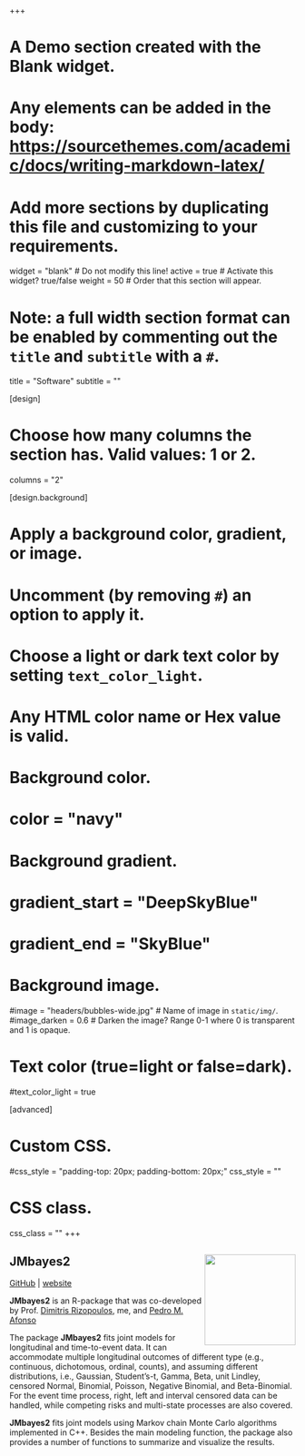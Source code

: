 +++
# A Demo section created with the Blank widget.
# Any elements can be added in the body: https://sourcethemes.com/academic/docs/writing-markdown-latex/
# Add more sections by duplicating this file and customizing to your requirements.

widget = "blank"  # Do not modify this line!
active = true  # Activate this widget? true/false
weight = 50  # Order that this section will appear.

# Note: a full width section format can be enabled by commenting out the `title` and `subtitle` with a `#`.
title = "Software"
subtitle = ""

[design]
  # Choose how many columns the section has. Valid values: 1 or 2.
  columns = "2"

[design.background]
  # Apply a background color, gradient, or image.
  #   Uncomment (by removing `#`) an option to apply it.
  #   Choose a light or dark text color by setting `text_color_light`.
  #   Any HTML color name or Hex value is valid.

  # Background color.
  # color = "navy"
  
  # Background gradient.
  # gradient_start = "DeepSkyBlue"
  # gradient_end = "SkyBlue"
  
  # Background image.
  #image = "headers/bubbles-wide.jpg"  # Name of image in `static/img/`.
  #image_darken = 0.6  # Darken the image? Range 0-1 where 0 is transparent and 1 is opaque.

  # Text color (true=light or false=dark).
  #text_color_light = true

[advanced]
 # Custom CSS. 
 #css_style = "padding-top: 20px; padding-bottom: 20px;"
 css_style = ""
 # CSS class.
 css_class = ""
+++

## JMbayes2 <img src="../../img/Hex_Stickers/JMbayes2_logo.png" width="160" height="160" align="right">
[GitHub](https://github.com/drizopoulos/JMbayes2) | 
[website](https://drizopoulos.github.io/JMbayes2/)

<b>JMbayes2</b> is an R-package that was co-developed by Prof. [Dimitris Rizopoulos](https://www.drizopoulos.com), me, and [Pedro M. Afonso](https://www.pafonso.com/)

The package <b>JMbayes2</b> fits joint models for longitudinal and time-to-event data. It can accommodate multiple longitudinal outcomes of different type (e.g., continuous, dichotomous, ordinal, counts), and assuming different distributions, i.e., Gaussian, Student’s-t, Gamma, Beta, unit Lindley, censored Normal, Binomial, Poisson, Negative Binomial, and Beta-Binomial. For the event time process, right, left and interval censored data can be handled, while competing risks and multi-state processes are also covered.

<b>JMbayes2</b> fits joint models using Markov chain Monte Carlo algorithms implemented in C++. Besides the main modeling function, the package also provides a number of functions to summarize and visualize the results.
